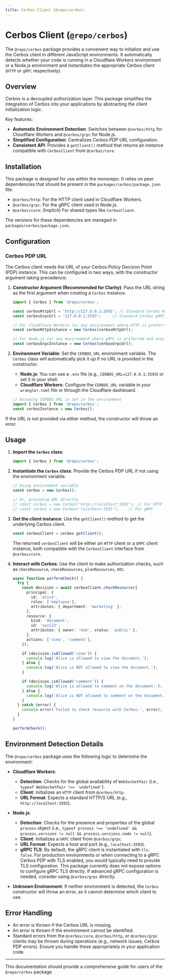 ```yaml
---
title: Cerbos Client (@repo/cerbos)
---
```


# Cerbos Client (`@repo/cerbos`)

The `@repo/cerbos` package provides a convenient way to initialize and use the Cerbos client in different JavaScript environments. It automatically detects whether your code is running in a Cloudflare Workers environment or a Node.js environment and instantiates the appropriate Cerbos client (`HTTP` or `gRPC` respectively).

## Overview

Cerbos is a decoupled authorization layer. This package simplifies the integration of Cerbos into your applications by abstracting the client initialization logic.

Key features:

-   **Automatic Environment Detection**: Switches between `@cerbos/http` for Cloudflare Workers and `@cerbos/grpc` for Node.js.
-   **Simplified Configuration**: Centralizes Cerbos PDP URL configuration.
-   **Consistent API**: Provides a `getClient()` method that returns an instance compatible with `CerbosClient` from `@cerbos/core`.

## Installation

This package is designed for use within the monorepo. It relies on peer dependencies that should be present in the `packages/cerbos/package.json` file:

-   `@cerbos/http`: For the HTTP client used in Cloudflare Workers.
-   `@cerbos/grpc`: For the gRPC client used in Node.js.
-   `@cerbos/core`: (Implicit) For shared types like `CerbosClient`.

The versions for these dependencies are managed in `packages/cerbos/package.json`.

## Configuration

### Cerbos PDP URL

The Cerbos client needs the URL of your Cerbos Policy Decision Point (PDP) instance. This can be configured in two ways, with the constructor argument taking precedence:

1.  **Constructor Argument (Recommended for Clarity)**:
    Pass the URL string as the first argument when creating a `Cerbos` instance.

    ```typescript
    import { Cerbos } from '@repo/cerbos';

    const cerbosHttpUrl = 'http://127.0.0.1:3592'; // Standard Cerbos HTTP port
    const cerbosGrpcUrl = '127.0.0.1:3593';     // Standard Cerbos gRPC port (without http/https scheme)

    // For Cloudflare Workers (or any environment where HTTP is preferred)
    const cerbosHttpInstance = new Cerbos(cerbosHttpUrl);

    // For Node.js (or any environment where gRPC is preferred and available)
    const cerbosGrpcInstance = new Cerbos(cerbosGrpcUrl);
    ```

2.  **Environment Variable**:
    Set the `CERBOS_URL` environment variable. The `Cerbos` class will automatically pick it up if no URL is provided in the constructor.
    -   **Node.js**: You can use a `.env` file (e.g., `CERBOS_URL=127.0.0.1:3593`) or set it in your shell.
    -   **Cloudflare Workers**: Configure the `CERBOS_URL` variable in your `wrangler.toml` file or through the Cloudflare dashboard.

    ```typescript
    // Assuming CERBOS_URL is set in the environment
    import { Cerbos } from '@repo/cerbos';
    const cerbosInstance = new Cerbos();
    ```

If the URL is not provided via either method, the constructor will throw an error.

## Usage

1.  **Import the `Cerbos` class**:
    ```typescript
    import { Cerbos } from '@repo/cerbos';
    ```

2.  **Instantiate the `Cerbos` class**:
    Provide the Cerbos PDP URL if not using the environment variable.
    ```typescript
    // Using environment variable
    const cerbos = new Cerbos();

    // Or, providing URL directly
    // const cerbos = new Cerbos('http://localhost:3592'); // For HTTP
    // const cerbos = new Cerbos('localhost:3593');    // For gRPC
    ```

3.  **Get the client instance**:
    Use the `getClient()` method to get the underlying Cerbos client.
    ```typescript
    const cerbosClient = cerbos.getClient();
    ```
    The returned `cerbosClient` will be either an `HTTP` client or a `GRPC` client instance, both compatible with the `CerbosClient` interface from `@cerbos/core`.

4.  **Interact with Cerbos**:
    Use the client to make authorization checks, such as `checkResource`, `checkResources`, `planResources`, etc.

    ```typescript
    async function performCheck() {
      try {
        const decision = await cerbosClient.checkResource({
          principal: {
            id: 'alice',
            roles: ['employee'],
            attributes: { department: 'marketing' },
          },
          resource: {
            kind: 'document',
            id: 'xyz123',
            attributes: { owner: 'bob', status: 'public' },
          },
          actions: ['view', 'comment'],
        });

        if (decision.isAllowed('view')) {
          console.log('Alice is allowed to view the document.');
        } else {
          console.log('Alice is NOT allowed to view the document.');
        }

        if (decision.isAllowed('comment')) {
          console.log('Alice is allowed to comment on the document.');
        } else {
          console.log('Alice is NOT allowed to comment on the document.');
        }
      } catch (error) {
        console.error('Failed to check resource with Cerbos:', error);
      }
    }

    performCheck();
    ```

## Environment Detection Details

The `@repo/cerbos` package uses the following logic to determine the environment:

-   **Cloudflare Workers**:
    -   **Detection**: Checks for the global availability of `WebSocketPair` (i.e., `typeof WebSocketPair !== 'undefined'`).
    -   **Client**: Initializes an `HTTP` client from `@cerbos/http`.
    -   **URL Format**: Expects a standard HTTP/S URL (e.g., `http://localhost:3592`).

-   **Node.js**:
    -   **Detection**: Checks for the presence and properties of the global `process` object (i.e., `typeof process !== 'undefined' && process.versions != null && process.versions.node != null`).
    -   **Client**: Initializes a `GRPC` client from `@cerbos/grpc`.
    -   **URL Format**: Expects a host and port (e.g., `localhost:3593`).
    -   **gRPC TLS**: By default, the gRPC client is instantiated with `tls: false`. For production environments or when connecting to a gRPC Cerbos PDP with TLS enabled, you would typically need to provide TLS configuration. This package currently does not expose options to configure gRPC TLS directly. If advanced gRPC configuration is needed, consider using `@cerbos/grpc` directly.

-   **Unknown Environment**:
    If neither environment is detected, the `Cerbos` constructor will throw an error, as it cannot determine which client to use.

## Error Handling

-   An error is thrown if the Cerbos URL is missing.
-   An error is thrown if the environment cannot be identified.
-   Standard errors from the `@cerbos/core`, `@cerbos/http`, or `@cerbos/grpc` clients may be thrown during operations (e.g., network issues, Cerbos PDP errors). Ensure you handle these appropriately in your application code.
---

This documentation should provide a comprehensive guide for users of the `@repo/cerbos` package.
